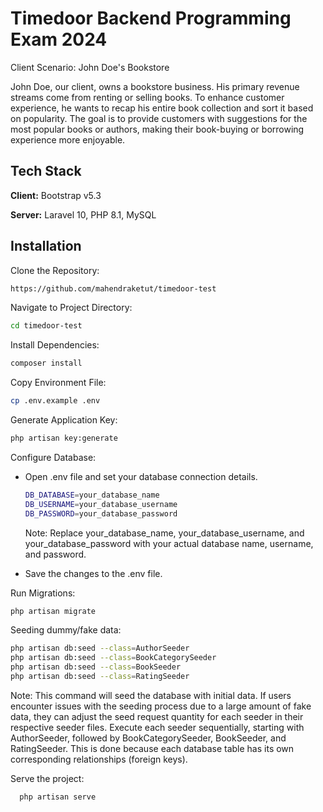 # Timedoor Backend Programming Exam 2024

Client Scenario: John Doe's Bookstore

John Doe, our client, owns a bookstore business. His primary revenue streams come from renting or selling books. To enhance customer experience, he wants to recap his entire book collection and sort it based on popularity. The goal is to provide customers with suggestions for the most popular books or authors, making their book-buying or borrowing experience more enjoyable.

## Tech Stack

**Client:** Bootstrap v5.3

**Server:** Laravel 10, PHP 8.1, MySQL

## Installation

Clone the Repository:

```bash
https://github.com/mahendraketut/timedoor-test
```

Navigate to Project Directory:

```bash
cd timedoor-test
```

Install Dependencies:

```bash
composer install
```

Copy Environment File:

```bash
cp .env.example .env
```

Generate Application Key:

```bash
php artisan key:generate
```

Configure Database:

-   Open .env file and set your database connection details.

    ```bash
    DB_DATABASE=your_database_name
    DB_USERNAME=your_database_username
    DB_PASSWORD=your_database_password
    ```

    Note: Replace your_database_name, your_database_username, and your_database_password with your actual database name, username, and password.

-   Save the changes to the .env file.

Run Migrations:

```bash
php artisan migrate
```

Seeding dummy/fake data:

```bash
php artisan db:seed --class=AuthorSeeder
php artisan db:seed --class=BookCategorySeeder
php artisan db:seed --class=BookSeeder
php artisan db:seed --class=RatingSeeder
```

Note: This command will seed the database with initial data. If users encounter issues with the seeding process due to a large amount of fake data, they can adjust the seed request quantity for each seeder in their respective seeder files. Execute each seeder sequentially, starting with AuthorSeeder, followed by BookCategorySeeder, BookSeeder, and RatingSeeder. This is done because each database table has its own corresponding relationships (foreign keys).

Serve the project:

```bash
  php artisan serve
```

